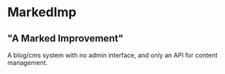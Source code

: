 # MarkedImp
## "A Marked Improvement"

A blog/cms system with no admin interface, and only an API for content management.